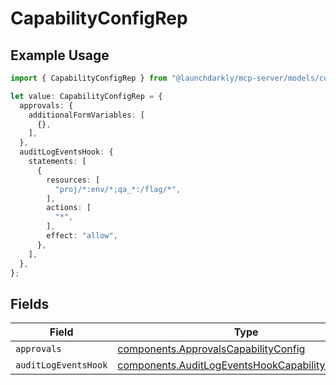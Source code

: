 # CapabilityConfigRep

## Example Usage

```typescript
import { CapabilityConfigRep } from "@launchdarkly/mcp-server/models/components";

let value: CapabilityConfigRep = {
  approvals: {
    additionalFormVariables: [
      {},
    ],
  },
  auditLogEventsHook: {
    statements: [
      {
        resources: [
          "proj/*:env/*;qa_*:/flag/*",
        ],
        actions: [
          "*",
        ],
        effect: "allow",
      },
    ],
  },
};
```

## Fields

| Field                                                                                                                | Type                                                                                                                 | Required                                                                                                             | Description                                                                                                          |
| -------------------------------------------------------------------------------------------------------------------- | -------------------------------------------------------------------------------------------------------------------- | -------------------------------------------------------------------------------------------------------------------- | -------------------------------------------------------------------------------------------------------------------- |
| `approvals`                                                                                                          | [components.ApprovalsCapabilityConfig](../../models/components/approvalscapabilityconfig.md)                         | :heavy_minus_sign:                                                                                                   | N/A                                                                                                                  |
| `auditLogEventsHook`                                                                                                 | [components.AuditLogEventsHookCapabilityConfigRep](../../models/components/auditlogeventshookcapabilityconfigrep.md) | :heavy_minus_sign:                                                                                                   | N/A                                                                                                                  |